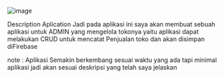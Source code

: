 ![image](https://github.com/MuhDavin213/App_TheElektronik/assets/114916198/1b90eda7-6fdf-4f6b-a39c-ca53b04ed468)


Description Aplication
Jadi pada aplikasi ini saya akan membuat sebuah aplikasi untuk ADMIN yang mengelola tokonya yaitu aplikasi dapat melakukan CRUD untuk mencatat Penjualan toko dan akan disimpan diFirebase

note : Aplikasi Semakin berkembang sesuai waktu yang ada tapi minimal aplikasi jadi akan sesuai deskripsi yang telah saya jelaskan 
